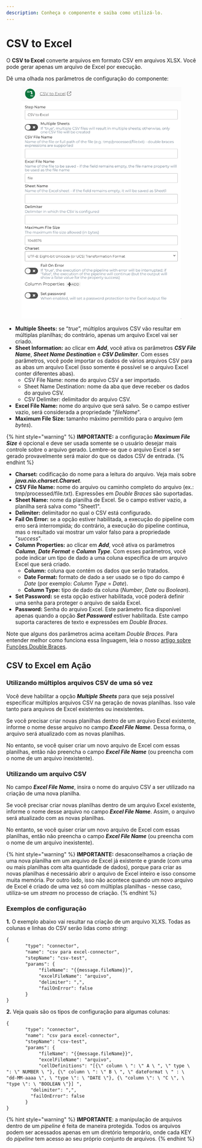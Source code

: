 ```yaml
---
description: Conheça o componente e saiba como utilizá-lo.
---
```


# CSV to Excel

O **CSV to Excel** converte arquivos em formato CSV em arquivos XLSX. Você pode gerar apenas um arquivo de Excel por execução.

Dê uma olhada nos parâmetros de configuração do componente:

<figure><img src="../../.gitbook/assets/CSV to Excel.gif" alt=""><figcaption></figcaption></figure>

* **Multiple Sheets:** se “_true_”, múltiplos arquivos CSV vão resultar em múltiplas planilhas; do contrário, apenas um arquivo Excel vai ser criado.
* **Sheet Information:** ao clicar em _**Add**_, você ativa os parâmetros _**CSV File Name**_, _**Sheet Name Destination**_ e _**CSV Delimiter**_. Com esses parâmetros, você pode importar os dados de vários arquivos CSV para as abas um arquivo Excel (isso somente é possível se o arquivo Excel conter diferentes abas).
  * CSV File Name: nome do arquivo CSV a ser importado.
  * Sheet Name Destination: nome da aba que deve receber os dados do arquivo CSV.
  * CSV Delimiter: delimitador do arquivo CSV.&#x20;
* **Excel File Name:** nome do arquivo que será salvo. Se o campo estiver vazio, será considerada a propriedade "_fileName_".
* **Maximum File Size:** tamanho máximo permitido para o arquivo (em _bytes_).

{% hint style="warning" %}
**IMPORTANTE:** a configuração _**Maximum File Size**_ é opcional e deve ser usada somente se o usuário desejar mais controle sobre o arquivo gerado. Lembre-se que o arquivo Excel a ser gerado provavelmente será maior do que os dados CSV de entrada.
{% endhint %}

* **Charset:** codificação do nome para a leitura do arquivo. Veja mais sobre _**java.nio.charset.Charset**_.
* **CSV File Name:** nome do arquivo ou caminho completo do arquivo (ex.: tmp/processed/file.txt). Expressões em _Double Braces_ são suportadas.
* **Sheet Name:** nome da planilha de Excel. Se o campo estiver vazio, a planilha será salva como "Sheet1".
* **Delimiter:** delimitador no qual o CSV está configurado.
* **Fail On Error:** se a opção estiver habilitada, a execução do pipeline com erro será interrompida; do contrário, a execução do pipeline continua, mas o resultado vai mostrar um valor falso para a propriedade "_success_".
* **Column Properties:** ao clicar em _**Add**_, você ativa os parâmetros _**Column**_, _**Date Format**_ e _**Column Type**_. Com esses parâmetros, você pode indicar um tipo de dado a uma coluna específica de um arquivo Excel que será criado.&#x20;
  * **Column:** coluna que contém os dados que serão tratados.
  * **Date Format:** formato de dado a ser usado se o tipo do campo é _Date_ (por exemplo: _Column Type_ = _Date_).&#x20;
  * **Column Type:** tipo de dado da coluna (_Number_, _Date_ ou _Boolean_).&#x20;
* **Set Password:** se esta opção estiver habilitada, você poderá definir uma senha para proteger o arquivo de saída Excel.
* **Password:** Senha do arquivo Excel. Este parâmetro fica disponível apenas quando a opção _**Set Password**_ estiver habilitada. Este campo suporta caracteres de texto e expressões em _Double Braces_.

Note que alguns dos parâmetros acima aceitam _Double Braces_. Para entender melhor como funciona essa linguagem, leia o nosso [artigo sobre Funções Double Braces](https://docs.digibee.com/documentation/v/pt-br/build/double-braces/funcoes-double-braces).

## CSV to Excel em Ação <a href="#csv-to-excel-em-ao" id="csv-to-excel-em-ao"></a>

### Utilizando múltiplos arquivos CSV de uma só vez <a href="#utilizando-mltiplos-arquivos-csv-de-uma-s-vez" id="utilizando-mltiplos-arquivos-csv-de-uma-s-vez"></a>

Você deve habilitar a opção _**Multiple Sheets**_ para que seja possível especificar múltiplos arquivos CSV na geração de novas planilhas. Isso vale tanto para arquivos de Excel existentes ou inexistentes.

Se você precisar criar novas planilhas dentro de um arquivo Excel existente, informe o nome desse arquivo no campo _**Excel File Name**_. Dessa forma, o arquivo será atualizado com as novas planilhas.

No entanto, se você quiser criar um novo arquivo de Excel com essas planilhas, então não preencha o campo _**Excel File Name**_ (ou preencha com o nome de um arquivo inexistente).

### Utilizando um arquivo CSV <a href="#utilizando-um-arquivo-csv" id="utilizando-um-arquivo-csv"></a>

No campo _**Excel File Name**_, insira o nome do arquivo CSV a ser utilizado na criação de uma nova planilha.

Se você precisar criar novas planilhas dentro de um arquivo Excel existente, informe o nome desse arquivo no campo _**Excel File Name**_. Assim, o arquivo será atualizado com as novas planilhas.

No entanto, se você quiser criar um novo arquivo de Excel com essas planilhas, então não preencha o campo _**Excel File Name**_ (ou preencha com o nome de um arquivo inexistente).

{% hint style="warning" %}
**IMPORTANTE:** desaconselhamos a criação de uma nova planilha em um arquivo de Excel já existente e grande (com uma ou mais planilhas com alta quantidade de dados), porque para criar as novas planilhas é necessário abrir o arquivo de Excel inteiro e isso consome muita memória. Por outro lado, isso não acontece quando um novo arquivo de Excel é criado de uma vez só com múltiplas planilhas - nesse caso, utiliza-se um _stream_ no processo de criação.
{% endhint %}

### **Exemplos de configuração** <a href="#exemplos-de-configurao" id="exemplos-de-configurao"></a>

**1.** O exemplo abaixo vai resultar na criação de um arquivo XLXS. Todas as colunas e linhas do CSV serão lidas como _string_:

```
{
       "type": "connector",
       "name": "csv para excel-connector",
       "stepName": "csv-test",
       "params": {
            "fileName": "{{message.fileName}}",
            "excelFileName": "arquivo",
            "delimiter": ",",
            "failOnError": false
       }
}
```

&#x20;

**2.** Veja quais são os tipos de configuração para algumas colunas:

```
{
       "type": "connector",
       "name": "csv para excel-connector",
       "stepName": "csv-test",
       "params": {
            "fileName": "{{message.fileName}}",
            "excelFileName": "arquivo",
            "cellDefinitions": "[{\" column \ ": \" A \ ", \" type \ ": \" NUMBER \ "}, {\" column \ ": \" B \ ", \" dateFormat \ " : \ "dd-MM-aaaa \", \ "type \": \ "DATE \"}, {\ "column \": \ "C \", \ "type \": \ "BOOLEAN \"}] ",
         "delimiter": ",",
         "failOnError": false
       }
}
```

{% hint style="warning" %}
**IMPORTANTE**: a manipulação de arquivos dentro de um _pipeline_ é feita de maneira protegida. Todos os arquivos podem ser acessados apenas em um diretório temporário, onde cada KEY do _pipeline_ tem acesso ao seu próprio conjunto de arquivos.
{% endhint %}
